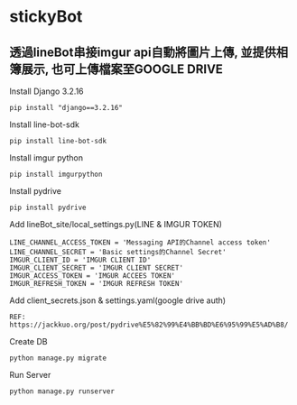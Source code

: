 # stickyBot
## 透過lineBot串接imgur api自動將圖片上傳, 並提供相簿展示, 也可上傳檔案至GOOGLE DRIVE

Install Django 3.2.16

    pip install "django==3.2.16"

Install line-bot-sdk

    pip install line-bot-sdk

Install imgur python

    pip install imgurpython

Install pydrive

    pip install pydrive

Add lineBot_site/local_settings.py(LINE & IMGUR TOKEN)

    LINE_CHANNEL_ACCESS_TOKEN = 'Messaging API的Channel access token'
    LINE_CHANNEL_SECRET = 'Basic settings的Channel Secret'    
    IMGUR_CLIENT_ID = 'IMGUR CLIENT ID'
    IMGUR_CLIENT_SECRET = 'IMGUR CLIENT SECRET'
    IMGUR_ACCESS_TOKEN = 'IMGUR ACCEES TOKEN'
    IMGUR_REFRESH_TOKEN = 'IMGUR REFRESH TOKEN'

Add client_secrets.json & settings.yaml(google drive auth)
    
    REF: https://jackkuo.org/post/pydrive%E5%82%99%E4%BB%BD%E6%95%99%E5%AD%B8/
    

Create DB

    python manage.py migrate

Run Server

    python manage.py runserver
